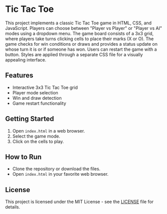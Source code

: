 # Tic Tac Toe

This project implements a classic Tic Tac Toe game in HTML, CSS, and JavaScript. Players can choose between "Player vs Player" or "Player vs AI" modes using a dropdown menu. The game board consists of a 3x3 grid, where players take turns clicking cells to place their marks (X or O). The game checks for win conditions or draws and provides a status update on whose turn it is or if someone has won. Users can restart the game with a button. Styles are applied through a separate CSS file for a visually appealing interface.

## Features
- Interactive 3x3 Tic Tac Toe grid
- Player mode selection
- Win and draw detection
- Game restart functionality

## Getting Started
1. Open `index.html` in a web browser.
2. Select the game mode.
3. Click on the cells to play.

## How to Run
- Clone the repository or download the files.
- Open `index.html` in your favorite web browser.

## License
This project is licensed under the MIT License - see the [LICENSE](LICENSE) file for details.
